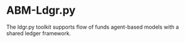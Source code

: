 # ABM-Ldgr.py
The ldgr.py toolkit supports flow of funds agent-based models with a shared ledger framework. 
